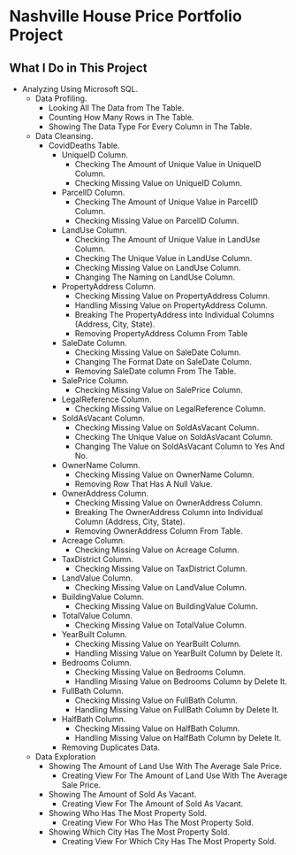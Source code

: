 # Nashville House Price Portfolio Project

## What I Do in This Project

- Analyzing Using Microsoft SQL.
	- Data Profiling.
		- Looking All The Data from The Table.
		- Counting How Many Rows in The Table.
		- Showing The Data Type For Every Column in The Table.
	- Data Cleansing.
		- CovidDeaths Table.
			- UniqueID Column.
				- Checking The Amount of Unique Value in UniqueID Column.
				- Checking Missing Value on UniqueID Column.
			- ParcelID Column.
				- Checking The Amount of Unique Value in ParcelID Column.
				- Checking Missing Value on ParcelID Column.
			- LandUse Column.
				- Checking The Amount of Unique Value in LandUse Column.
				- Checking The Unique Value in LandUse Column.
				- Checking Missing Value on LandUse Column.
				- Changing The Naming on LandUse Column.
			- PropertyAddress Column.
				- Checking Missing Value on PropertyAddress Column.
				- Handling Missing Value on PropertyAddress Column.
				- Breaking The PropertyAddress into Individual Columns (Address, City, State).
				- Removing PropertyAddress Column From Table
			- SaleDate Column.
				- Checking Missing Value on SaleDate Column.
				- Changing The Format Date on SaleDate Column.
				- Removing SaleDate column From The Table.
			- SalePrice Column.
				- Checking Missing Value on SalePrice Column.
			- LegalReference Column.
				- Checking Missing Value on LegalReference Column.
			- SoldAsVacant Column.
				- Checking Missing Value on SoldAsVacant Column.
				- Checking The Unique Value on SoldAsVacant Column.
				- Changing The Value on SoldAsVacant Column to Yes And No.
			- OwnerName Column.
				- Checking Missing Value on OwnerName Column.
				- Removing Row That Has A Null Value.
			- OwnerAddress Column.
				- Checking Missing Value on OwnerAddress Column.
				- Breaking The OwnerAddress Column into Individual Column (Address, City, State).
				- Removing OwnerAddress Column From Table.
			- Acreage Column.
				- Checking Missing Value on Acreage Column.
			- TaxDistrict Column.
				- Checking Missing Value on TaxDistrict Column.
			- LandValue Column.
				- Checking Missing Value on LandValue Column.
			- BuildingValue Column.
				- Checking Missing Value on BuildingValue Column.
			- TotalValue Column.
				- Checking Missing Value on TotalValue Column.
			- YearBuilt Column.
				- Checking Missing Value on YearBuilt Column.
				- Handling Missing Value on YearBuilt Column by Delete It.
			- Bedrooms Column.
				- Checking Missing Value on Bedrooms Column.
				- Handling Missing Value on Bedrooms Column by Delete It.
			- FullBath Column.
				- Checking Missing Value on FullBath Column.
				- Handling Missing Value on FullBath Column by Delete It.
			- HalfBath Column.
				- Checking Missing Value on HalfBath Column.
				- Handling Missing Value on HalfBath Column by Delete It.
			- Removing Duplicates Data.
	- Data Exploration
		- Showing The Amount of Land Use With The Average Sale Price.
			- Creating View For The Amount of Land Use With The Average Sale Price.
		- Showing The Amount of Sold As Vacant.
			- Creating View For The Amount of Sold As Vacant.
		- Showing Who Has The Most Property Sold.
			- Creating View For Who Has The Most Property Sold.
		- Showing Which City Has The Most Property Sold.
			- Creating View For Which City Has The Most Property Sold.

